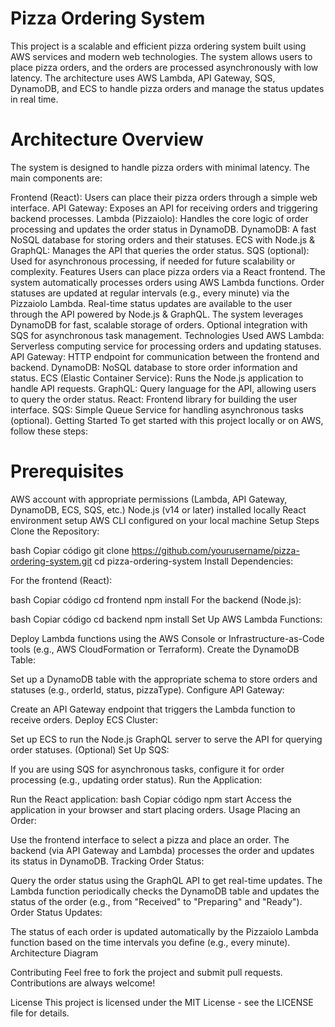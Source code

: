 <h1>Pizza Ordering System</h1>
<p>This project is a scalable and efficient pizza ordering system built using AWS services and modern web technologies. The system allows users to place pizza orders, and the orders are processed asynchronously with low latency. The architecture uses AWS Lambda, API Gateway, SQS, DynamoDB, and ECS to handle pizza orders and manage the status updates in real time.</o>

<h1>Architecture Overview</h1>
The system is designed to handle pizza orders with minimal latency. The main components are:

Frontend (React): Users can place their pizza orders through a simple web interface.
API Gateway: Exposes an API for receiving orders and triggering backend processes.
Lambda (Pizzaiolo): Handles the core logic of order processing and updates the order status in DynamoDB.
DynamoDB: A fast NoSQL database for storing orders and their statuses.
ECS with Node.js & GraphQL: Manages the API that queries the order status.
SQS (optional): Used for asynchronous processing, if needed for future scalability or complexity.
Features
Users can place pizza orders via a React frontend.
The system automatically processes orders using AWS Lambda functions.
Order statuses are updated at regular intervals (e.g., every minute) via the Pizzaiolo Lambda.
Real-time status updates are available to the user through the API powered by Node.js & GraphQL.
The system leverages DynamoDB for fast, scalable storage of orders.
Optional integration with SQS for asynchronous task management.
Technologies Used
AWS Lambda: Serverless computing service for processing orders and updating statuses.
API Gateway: HTTP endpoint for communication between the frontend and backend.
DynamoDB: NoSQL database to store order information and status.
ECS (Elastic Container Service): Runs the Node.js application to handle API requests.
GraphQL: Query language for the API, allowing users to query the order status.
React: Frontend library for building the user interface.
SQS: Simple Queue Service for handling asynchronous tasks (optional).
Getting Started
To get started with this project locally or on AWS, follow these steps:

<h1>Prerequisites</h1>
AWS account with appropriate permissions (Lambda, API Gateway, DynamoDB, ECS, SQS, etc.)
Node.js (v14 or later) installed locally
React environment setup
AWS CLI configured on your local machine
Setup Steps
Clone the Repository:

bash
Copiar código
git clone https://github.com/yourusername/pizza-ordering-system.git
cd pizza-ordering-system
Install Dependencies:

For the frontend (React):

bash
Copiar código
cd frontend
npm install
For the backend (Node.js):

bash
Copiar código
cd backend
npm install
Set Up AWS Lambda Functions:

Deploy Lambda functions using the AWS Console or Infrastructure-as-Code tools (e.g., AWS CloudFormation or Terraform).
Create the DynamoDB Table:

Set up a DynamoDB table with the appropriate schema to store orders and statuses (e.g., orderId, status, pizzaType).
Configure API Gateway:

Create an API Gateway endpoint that triggers the Lambda function to receive orders.
Deploy ECS Cluster:

Set up ECS to run the Node.js GraphQL server to serve the API for querying order statuses.
(Optional) Set Up SQS:

If you are using SQS for asynchronous tasks, configure it for order processing (e.g., updating order status).
Run the Application:

Run the React application:
bash
Copiar código
npm start
Access the application in your browser and start placing orders.
Usage
Placing an Order:

Use the frontend interface to select a pizza and place an order.
The backend (via API Gateway and Lambda) processes the order and updates its status in DynamoDB.
Tracking Order Status:

Query the order status using the GraphQL API to get real-time updates.
The Lambda function periodically checks the DynamoDB table and updates the status of the order (e.g., from "Received" to "Preparing" and "Ready").
Order Status Updates:

The status of each order is updated automatically by the Pizzaiolo Lambda function based on the time intervals you define (e.g., every minute).
Architecture Diagram

Contributing
Feel free to fork the project and submit pull requests. Contributions are always welcome!

License
This project is licensed under the MIT License - see the LICENSE file for details.